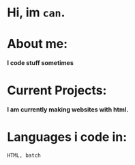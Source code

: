 
# Hi, im `can`.

# About me:

**I code stuff sometimes**

# Current Projects:
**I am currently making websites with html.**


# Languages i code in:
`HTML, batch`
